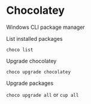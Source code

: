 # Chocolatey

Windows CLI package manager

List installed packages

`choco list`

Upgrade chocolatey

`choco upgrade chocolatey`

Upgrade packages

`choco upgrade all` or `cup all`
